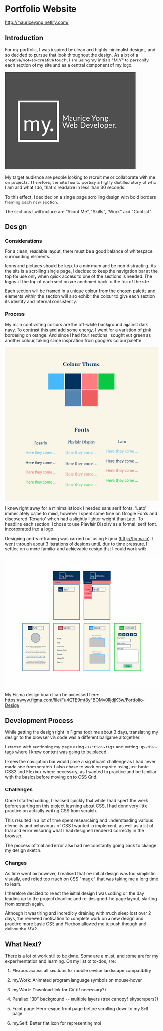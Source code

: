 # Portfolio Website
http://mauriceyong.netlify.com/
## Introduction
For my portfolio, I was inspired by clean and highly minimalist designs, and so decided to pursue that look throughout the design.
As a bit of a creative/not-so-creative touch, I am using my initials "M.Y" to personify each section of my site and as a central component of my logo.

![My Personal Logo](docs/img/logo.png)

My target audience are people looking to recruit me or collaborate with me on projects. Therefore, the site has to portray a highly distilled story of who I am and what I do, that is readable in less than 30 seconds.

To this effect, I decided on a single page scrolling design with bold borders framing each new section.

The sections I will include are "About Me", "Skills", "Work" and "Contact".

## Design
### Considerations
For a clean, readable layout, there must be a good balance of whitespace surrounding elements.

Icons and pictures should be kept to a minimum and be non-distracting. As the site is a scrolling single page, I decided to keep the navigation bar at the top for use only when quick access to one of the sections is needed. The logos at the top of each section are anchored back to the top of the site.

Each section will be framed in a unique colour from the chosen palette and elements within the section will also exhibit the colour to give each section its identity and internal consistency.

### Process
My main contrasting colours are the off-white background against dark navy. To contrast this and add some energy, I went for a variation of pink bordering on orange. And since I had four sections I sought out green as another colour, taking some inspiration from google's colour palette.

![Colour Theme](docs/img/color-theme.png)

I knew right away for a minimalist look I needed sans serif fonts. 'Lato' immediately came to mind, however I spent some time on Google Fonts and discovered 'Rosario' which had a slightly lighter weight than Lato. To headline each section, I chose to use Playfair Display as a formal, serif font, incorporated into a logo.

Designing and wireframing was carried out using Figma (http://figma.io). I went through about 3 iterations of designs until, due to time pressure, I settled on a more familiar and achievable design that I could work with.

![Wireframing & Layouts](docs/img/layouts.png)

My Figma design board can be accessed here:
https://www.figma.com/file/Fu4QTE9mt8yFBOMv0RjdjK3w/Portfolio-Design


## Development Process
While getting the design right in Figma took me about 3 days, translating my design to the browser via code was a different ballgame altogether. 

I started with sectioning my page using ```<section>``` tags and setting up ```<div>``` tags where I knew content was going to be placed.

I knew the navigation bar would pose a significant challenge as I had never made one from scratch. I also chose to work on my site using just basic CSS3 and Flexbox where necessary, as I wanted to practice and be familiar with the basics before moving on to CSS Grid.

### Challenges
Once I started coding, I realised quickly that while I had spent the week before starting on this project learning about CSS, I had done very little practice on actually writing CSS from scratch.

This resulted in a lot of time spent researching and understanding various elements and behaviours of CSS I wanted to implement, as well as a lot of trial and error ensuring what I had designed rendered correctly in the browser. 

The process of trial and error also had me constantly going back to change my design sketch.

### Changes
As time went on however, I realised that my initial design was too simplistic visually, and relied too much on CSS "magic" that was taking me a long time to learn. 

I therefore decided to reject the initial design I was coding on the day leading up to the project deadline and re-designed the page layout, starting from scratch again.

Although it was tiring and incredibly draining with much sleep lost over 2 days, the renewed motivation to complete work on a new design and practice more basic CSS and Flexbox allowed me to push through and deliver the MVP.

## What Next?
There is a lot of work still to be done. Some are a must, and some are for my experimentation and learning. On my list of to-dos, are:
1. Flexbox across all sections for mobile device landscape compatibility

2. my.Work: Animated program language symbols on mouse-hover
3. my.Work: Download link for CV (if necessary?)
4. Parallax "3D" background -- multiple layers (tree canopy? skyscrapers?)
5. Front page: Hero-esque front page before scrolling down to my.Self page
6. my.Self: Better flat icon for representing moi


